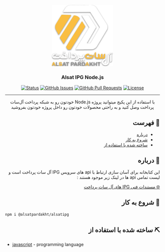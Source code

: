 <p align="center">
  <a href="" rel="noopener">
 <img width=200px height=200px src="https://raw.githubusercontent.com/AlsatPardakht/AlsatIPGNodejs/master/logo.png" alt="Project logo"></a>
</p>

<h3 align="center">Alsat IPG Node.js</h3>

<div align="center">

[![Status](https://img.shields.io/badge/status-active-success.svg)]()
[![GitHub Issues](https://img.shields.io/github/issues/AlsatPardakht/AlsatIPGNodejs.svg)](https://github.com/AlsatPardakht/AlsatIPGNodejs/issues)
[![GitHub Pull Requests](https://img.shields.io/github/issues-pr/AlsatPardakht/AlsatIPGNodejs.svg)](https://github.com/AlsatPardakht/AlsatIPGNodejs/pulls)
[![License](https://img.shields.io/badge/license-MIT-blue.svg)](/LICENSE)

</div>

---

<div dir="rtl">

<p align="center">با استفاده از این پکیج میتوانید پروژه Node.js خودتون رو به شبکه پرداخت آل‌سات پرداخت وصل کنید و به راحتی محصولات خودتون رو داخل پروژه خودتون بفروشید
    <br> 
</p>

## 📝 فهرست

- [درباره](#about)
- [شروع به کار](#getting_started)
- [ساخته شده با استفاده از](#built_using)

## 🧐 درباره <a name = "about"></a>
<p dir="rtl">
این کتابخانه برای آسان سازی ارتباط با api های سرویس IPG آل سات پرداخت است و لیست تمامی api ها در لینک زیر موجود هستند  :
</p>
<a href="https://www.alsatpardakht.com/TechnicalDocumentation/191">🌐 مستندات فنی IPG های آل سات پرداخت</a><br>

## 🏁 شروع به کار <a name = "getting_started"></a>

</div>

``` CMD
npm i @alsatpardakht/alsatipg
```

<div dir="rtl">

## ⛏️ ساخته شده با استفاده از  <a name = "built_using"></a>

</div>

- [javascript](https://www.javascript.com/) - programming language